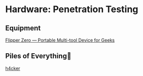 # Hardware: Penetration Testing

## Equipment

[Flipper Zero — Portable Multi-tool Device for Geeks](https://flipperzero.one/)

## Piles of Everything💩

[h4cker](https://h4cker.org/)
